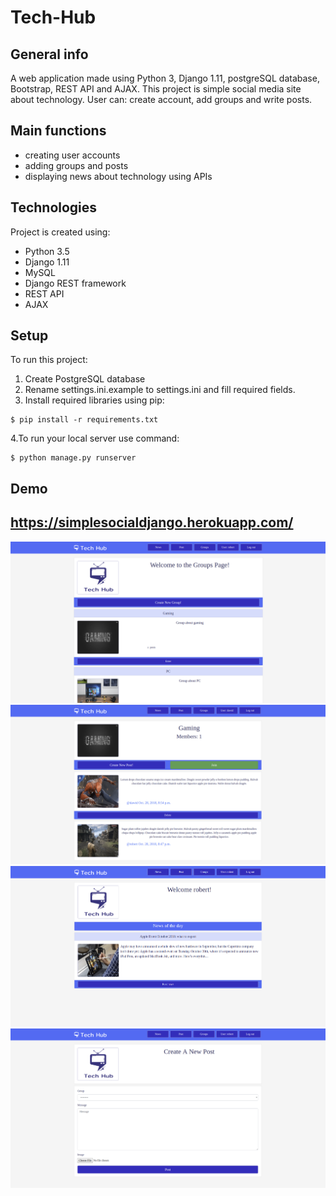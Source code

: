 # Tech-Hub

## General info
A web application made using Python 3, Django 1.11, postgreSQL database, Bootstrap, REST API and AJAX.
This project is simple social media site about technology. User can: create account, add groups and write posts.

## Main functions
* creating user accounts
* adding groups and posts
* displaying news about technology using APIs
	
## Technologies
Project is created using:
* Python 3.5
* Django 1.11
* MySQL
* Django REST framework
* REST API
* AJAX

## Setup
To run this project:
1. Create PostgreSQL database
2. Rename settings.ini.example to settings.ini and fill required fields. 
3. Install required libraries using pip:
```
$ pip install -r requirements.txt
```
4.To run your local server use command: 
```
$ python manage.py runserver
```

## Demo
## https://simplesocialdjango.herokuapp.com/

![alt text](https://raw.githubusercontent.com/dawidbudzynski/simplesocial_python_django/master/examples/example1.png)
![alt text](https://raw.githubusercontent.com/dawidbudzynski/simplesocial_python_django/master/examples/example2.png)
![alt text](https://raw.githubusercontent.com/dawidbudzynski/simplesocial_python_django/master/examples/example3.png)
![alt text](https://raw.githubusercontent.com/dawidbudzynski/simplesocial_python_django/master/examples/example4.png)
